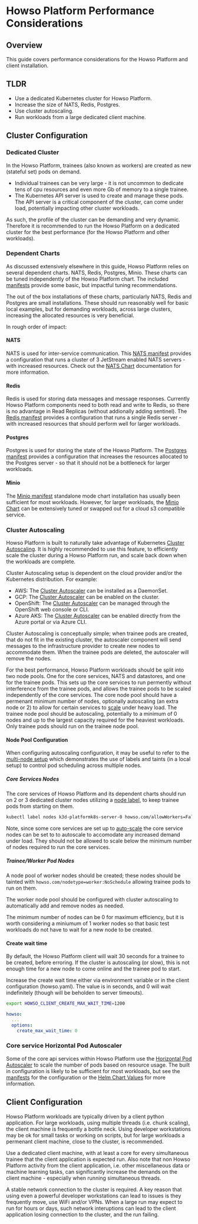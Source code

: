 # Howso Platform Performance Considerations

## Overview

This guide covers performance considerations for the Howso Platform and client installation. 

## TLDR
- Use a dedicated Kubernetes cluster for Howso Platform.
- Increase the size of NATS, Redis, Postgres.
- Use cluster autoscaling.
- Run workloads from a large dedicated client machine.

## Cluster Configuration

### Dedicated Cluster

In the Howso Platform, trainees (also known as workers) are created as new (stateful set) pods on demand.  
- Individual trainees can be very large - it is not uncommon to dedicate tens of cpu resources and even more Gb of memory to a single trainee.
- The Kubernetes API server is used to create and manage these pods.  The API server is a critical component of the cluster, can come under load, potentially impacting other cluster workloads. 

As such, the profile of the cluster can be demanding and very dynamic.  Therefore it is recommended to run the Howso Platform on a dedicated cluster for the best performance (for the Howso Platform and other workloads).


### Dependent Charts

As discussed extensively elsewhere in this guide, Howso Platform relies on several dependent charts.  NATS, Redis, Postgres, Minio.  These charts can be tuned independently of the Howso Platform chart.  The included [manifests](./manifests) provide some basic, but impactful tuning recommendations. 

The out of the box installations of these charts, particularly NATS, Redis and Postgres are small installations.  These should run reasonably well for basic local examples, but for demanding workloads, across large clusters, increasing the allocated resources is very beneficial. 

In rough order of impact:

#### NATS

NATS is used for inter-service communication.  This [NATS manifest](./manifests/nats.yaml) provides a configuration that runs a cluster of 3 JetStream enabled NATS servers - with increased resources.  Check out the [NATS Chart](https://github.com/nats-io/k8s/tree/main/helm/charts/nats) documentation for more information.

#### Redis

Redis is used for storing data messages and message responses.  Currently Howso Platform components need to both read and write to Redis, so there is no advantage in Read Replicas (without addionally adding sentinel).  The [Redis manifest](./manifests/redis.yaml) provides a configuration that runs a single Redis server - with increased resources that should perform well for larger workloads.

#### Postgres

Postgres is used for storing the state of the Howso Platform.  The [Postgres manifest](./manifests/postgres.yaml) provides a configuration that increases the resources allocated to the Postgres server - so that it should not be a bottleneck for larger workloads.

#### Minio

The [Minio manifest](./manifests/minio.yaml) standalone mode chart installation has usually been sufficient for most workloads.  However, for larger workloads, the [Minio Chart](https://github.com/minio/minio/blob/master/helm/minio/README.md) can be extensively tuned or swapped out for a cloud s3 compatible service.

### Cluster Autoscaling

Howso Platform is built to naturally take advantage of Kubernetes [Cluster Autoscaling](https://kubernetes.io/docs/concepts/cluster-administration/cluster-autoscaling/).  It is highly recommended to use this feature, to efficiently scale the cluster during a Howso Platform run, and scale back down when the workloads are complete.

Cluster Autoscaling setup is dependent on the cloud provider and/or the Kubernetes distribution. For example:
- AWS: The [Cluster Autoscaler](https://docs.aws.amazon.com/eks/latest/userguide/cluster-autoscaler.html) can be installed as a DaemonSet.
- GCP: The [Cluster Autoscaler](https://cloud.google.com/kubernetes-engine/docs/concepts/cluster-autoscaler) can be enabled on the cluster.
- OpenShift: The [Cluster Autoscaler](https://docs.openshift.com/container-platform/latest/machine_management/applying-autoscaling.html) can be managed through the OpenShift web console or CLI.
- Azure AKS: The [Cluster Autoscaler](https://learn.microsoft.com/en-us/azure/aks/cluster-autoscaler) can be enabled directly from the Azure portal or via Azure CLI.

Cluster Autoscaling is conceptually simple; when trainee pods are created, that do not fit in the existing cluster, the autoscaler component will send messages to the infrastructure provider to create new nodes to accommodate them.  When the trainee pods are deleted, the autoscaler will remove the nodes.

For the best performance, Howso Platform workloads should be split into two node pools.  One for the core services, NATS and datastores, and one for the trainee pods.  This sets up the core services to run permently without interference from the trainee pods, and allows the trainee pods to be scaled independently of the core services.  The core node pool should have a permenant minimum number of nodes, optionally autoscaling (an extra node or 2) to allow for certain services to [scale](#core-service-horizontal-pod-autoscaler) under heavy load.  The trainee node pool should be autoscaling, potentially to a minimum of 0 nodes and up to the largest capacity required for the heaviest workloads.  Only trainee pods should run on the trainee node pool. 

#### Node Pool Configuration

When configuring autoscaling configuration, it may be useful to refer to the [multi-node setup](../prereqs/README.md#multi-node-k3d-cluster) which demonstrates the use of labels and taints (in a local setup) to control pod scheduling across multiple nodes.

##### Core Services Nodes

The core services of Howso Platform and its dependent charts should run on 2 or 3 dedicated cluster nodes utilizing a [node label](../prereqs/README.md#multi-node-k3d-cluster), to keep trainee pods from starting on them.

```sh
kubectl label nodes k3d-platformk8s-server-0 howso.com/allowWorkers=False --overwrite
```

Note, since some core services are set up to [auto-scale](#core-service-horizontal-pod-autoscaler) the core service nodes can be set to to autoscale to accomodate any increased demand under load.  They should not be allowed to scale below the minimum number of nodes required to run the core services.

##### Trainee/Worker Pod Nodes

A node pool of worker nodes should be created; these nodes should be tainted with `howso.com/nodetype=worker:NoSchedule` allowing trainee pods to run on them.

The worker node pool should be configured with cluster autoscaling to automatically add and remove nodes as needed.

The minimum number of nodes can be 0 for maximum efficiency, but it is worth considering a miniumum of 1 worker nodes so that basic test workloads do not have to wait for a new node to be created.


#### Create wait time

By default, the Howso Platform client will wait 30 seconds for a trainee to be created, before erroring.  If the cluster is autoscaling (or slow), this is not enough time for a new node to come online and the trainee pod to start.

Increase the create wait time either via environment variable or in the client configuration (howso.yaml).  The value is in seconds, and 0 will wait indefinitely (though will be beholden to server timeouts).

```sh
export HOWSO_CLIENT_CREATE_MAX_WAIT_TIME=1200
```

```yaml
howso:
  ... 
  options:
    create_max_wait_time: 0
```

### Core service Horizontal Pod Autoscaler

Some of the core api services within Howso Platform use the [Horizontal Pod Autoscaler](https://kubernetes.io/docs/tasks/run-application/horizontal-pod-autoscale/) to scale the number of pods based on resource usage.  The built in configuration is likely to be sufficient for most workloads, but see the [manifests](./manifests/howso-platform.yaml) for the configuration or the [Helm Chart Values](../common/README.md#howso-platform-helm-chart-values) for more information.


## Client Configuration 

Howso Platform workloads are typically driven by a client python application.  For large workloads, using multiple threads (i.e. chunk scaling), the client machine is frequently a bottle neck.  Using developer workstations may be ok for small tasks or working on scripts, but for large workloads a permenant client machine, close to the cluster, is recommended. 

Use a dedicated client machine, with at least a core for every simultaneous trainee that the client application is expected run.  Also note that non Howso Platform activity from the client application, i.e. other miscellaneous data or machine learning tasks, can significantly increase the demands on the client machine - especially when running simultaneous threads.

A stable network connection to the cluster is required.  A key reason that using even a powerful developer workstations can lead to issues is they frequently move, use WiFi and/or VPNs.  When a large run may expect to run for hours or days, such network interuptions can lead to the client application losing connection to the cluster, and the run failing. 

